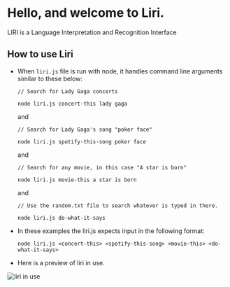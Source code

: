 # Hello, and welcome to Liri.
LIRI is a Language Interpretation and Recognition Interface

## How to use Liri

* When `liri.js` file is run with node, it handles command line arguments similar to these below:

  ```
  // Search for Lady Gaga concerts

  node liri.js concert-this lady gaga
  ```

  and

  ```
  // Search for Lady Gaga's song "poker face"

  node liri.js spotify-this-song poker face
  ```
  and

  ```
  // Search for any movie, in this case "A star is born"

  node liri.js movie-this a star is born
  ```
   and

  ```
  // Use the random.txt file to search whatever is typed in there.

  node liri.js do-what-it-says
  ```

* In these examples the liri.js expects input in the following format:

  ```
  node liri.js <concert-this> <spotify-this-song> <movie-this> <do-what-it-says>
  ```
* Here is a preview of liri in use.

![liri in use](liri-preview.gif)

